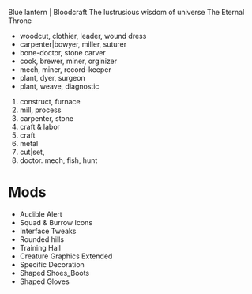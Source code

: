 Blue lantern | Bloodcraft
The lustrusious wisdom of universe
The Eternal Throne

- woodcut, clothier, leader, wound dress
- carpenter|bowyer,  miller, suturer
- bone-doctor, stone carver
- cook, brewer, miner, orginizer
- mech, miner, record-keeper
- plant, dyer, surgeon
- plant, weave, diagnostic

1. construct, furnace
2. mill, process
3. carpenter, stone
4. craft & labor
5. craft
6. metal
7. cut|set, 
8. doctor. mech, fish, hunt

# Mods
- Audible Alert
- Squad & Burrow Icons
- Interface Tweaks
- Rounded hills
- Training Hall
- Creature Graphics Extended
- Specific Decoration
- Shaped Shoes_Boots
- Shaped Gloves